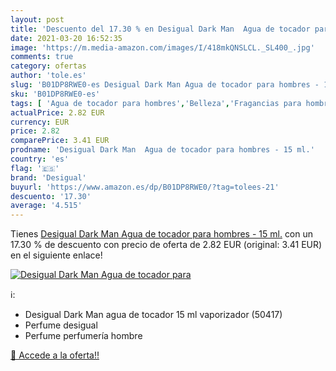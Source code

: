 ```yaml
---
layout: post
title: 'Descuento del 17.30 % en Desigual Dark Man  Agua de tocador para '
date: 2021-03-20 16:52:35
image: 'https://m.media-amazon.com/images/I/418mkQNSLCL._SL400_.jpg'
comments: true
category: ofertas
author: 'tole.es'
slug: 'B01DP8RWE0-es Desigual Dark Man Agua de tocador para hombres - 15 ml.'
sku: 'B01DP8RWE0-es'
tags: [ 'Agua de tocador para hombres','Belleza','Fragancias para hombres','Perfumes y fragancias','agua','de','desigual','tocador', ]
actualPrice: 2.82 EUR
currency: EUR
price: 2.82
comparePrice: 3.41 EUR
prodname: 'Desigual Dark Man  Agua de tocador para hombres - 15 ml.'
country: 'es'
flag: '🇪🇸'
brand: 'Desigual'
buyurl: 'https://www.amazon.es/dp/B01DP8RWE0/?tag=tolees-21'
descuento: '17.30'
average: '4.515'
---
```


Tienes [Desigual Dark Man  Agua de tocador para hombres - 15 ml.](https://www.amazon.es/dp/B01DP8RWE0/?tag=tolees-21) con un 17.30 % de descuento con precio de oferta de 2.82 EUR (original: 3.41 EUR) en el siguiente enlace!

[![Desigual Dark Man  Agua de tocador para ](https://m.media-amazon.com/images/I/418mkQNSLCL._SL400_.jpg)](https://www.amazon.es/dp/B01DP8RWE0/?tag=tolees-21)

ℹ️:

- Desigual Dark Man agua de tocador 15 ml vaporizador (50417)
- Perfume desigual
- Perfume perfumería hombre

[🛒 Accede a la oferta!!](https://www.amazon.es/dp/B01DP8RWE0/?tag=tolees-21)
